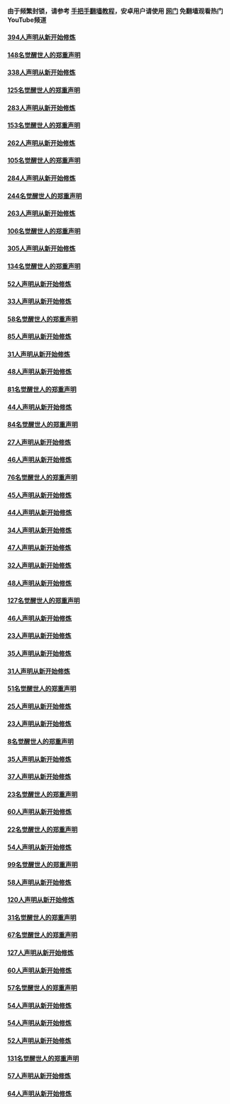 #### 由于频繁封锁，请参考 [手把手翻墙教程](https://github.com/gfw-breaker/guides/wiki/)，安卓用户请使用 [网门](https://github.com/gfw-breaker/nogfw/blob/master/dl.md?t=05071100) 免翻墙观看热门YouTube频道 

#### [394人声明从新开始修炼](../pages/91/423914.md?t=05071100) 

#### [148名觉醒世人的郑重声明](../pages/91/423913.md?t=05071100) 

#### [338人声明从新开始修炼](../pages/91/423540.md?t=05071100) 

#### [125名觉醒世人的郑重声明](../pages/91/423539.md?t=05071100) 

#### [283人声明从新开始修炼](../pages/91/423296.md?t=05071100) 

#### [153名觉醒世人的郑重声明](../pages/91/423295.md?t=05071100) 

#### [262人声明从新开始修炼](../pages/91/423004.md?t=05071100) 

#### [105名觉醒世人的郑重声明](../pages/91/423003.md?t=05071100) 

#### [284人声明从新开始修炼](../pages/91/422707.md?t=05071100) 

#### [244名觉醒世人的郑重声明](../pages/91/422706.md?t=05071100) 

#### [263人声明从新开始修炼](../pages/91/422553.md?t=05071100) 

#### [106名觉醒世人的郑重声明](../pages/91/422552.md?t=05071100) 

#### [305人声明从新开始修炼](../pages/91/422153.md?t=05071100) 

#### [134名觉醒世人的郑重声明](../pages/91/422152.md?t=05071100) 

#### [52人声明从新开始修炼](../pages/91/421846.md?t=05071100) 

#### [33人声明从新开始修炼](../pages/91/421804.md?t=05071100) 

#### [58名觉醒世人的郑重声明](../pages/91/421845.md?t=05071100) 

#### [85人声明从新开始修炼](../pages/91/421769.md?t=05071100) 

#### [31人声明从新开始修炼](../pages/91/421763.md?t=05071100) 

#### [48人声明从新开始修炼](../pages/91/421605.md?t=05071100) 

#### [81名觉醒世人的郑重声明](../pages/91/421656.md?t=05071100) 

#### [44人声明从新开始修炼](../pages/91/421544.md?t=05071100) 

#### [84名觉醒世人的郑重声明](../pages/91/421543.md?t=05071100) 

#### [27人声明从新开始修炼](../pages/91/421465.md?t=05071100) 

#### [46人声明从新开始修炼](../pages/91/421454.md?t=05071100) 

#### [76名觉醒世人的郑重声明](../pages/91/421453.md?t=05071100) 

#### [45人声明从新开始修炼](../pages/91/421452.md?t=05071100) 

#### [44人声明从新开始修炼](../pages/91/421422.md?t=05071100) 

#### [34人声明从新开始修炼](../pages/91/421322.md?t=05071100) 

#### [47人声明从新开始修炼](../pages/91/421264.md?t=05071100) 

#### [32人声明从新开始修炼](../pages/91/421225.md?t=05071100) 

#### [48人声明从新开始修炼](../pages/91/421202.md?t=05071100) 

#### [127名觉醒世人的郑重声明](../pages/91/421224.md?t=05071100) 

#### [46人声明从新开始修炼](../pages/91/421203.md?t=05071100) 

#### [23人声明从新开始修炼](../pages/91/421138.md?t=05071100) 

#### [35人声明从新开始修炼](../pages/91/421122.md?t=05071100) 

#### [31人声明从新开始修炼](../pages/91/421081.md?t=05071100) 

#### [51名觉醒世人的郑重声明](../pages/91/421080.md?t=05071100) 

#### [25人声明从新开始修炼](../pages/91/421020.md?t=05071100) 

#### [23人声明从新开始修炼](../pages/91/420884.md?t=05071100) 

#### [8名觉醒世人的郑重声明](../pages/91/420883.md?t=05071100) 

#### [35人声明从新开始修炼](../pages/91/420809.md?t=05071100) 

#### [37人声明从新开始修炼](../pages/91/420766.md?t=05071100) 

#### [23名觉醒世人的郑重声明](../pages/91/420765.md?t=05071100) 

#### [60人声明从新开始修炼](../pages/91/420727.md?t=05071100) 

#### [22名觉醒世人的郑重声明](../pages/91/420726.md?t=05071100) 

#### [54人声明从新开始修炼](../pages/91/420529.md?t=05071100) 

#### [99名觉醒世人的郑重声明](../pages/91/420528.md?t=05071100) 

#### [58人声明从新开始修炼](../pages/91/420198.md?t=05071100) 

#### [120人声明从新开始修炼](../pages/91/420141.md?t=05071100) 

#### [31名觉醒世人的郑重声明](../pages/91/420197.md?t=05071100) 

#### [67名觉醒世人的郑重声明](../pages/91/420140.md?t=05071100) 

#### [127人声明从新开始修炼](../pages/91/420082.md?t=05071100) 

#### [60人声明从新开始修炼](../pages/91/420081.md?t=05071100) 

#### [57名觉醒世人的郑重声明](../pages/91/420080.md?t=05071100) 

#### [54人声明从新开始修炼](../pages/91/419533.md?t=05071100) 

#### [54人声明从新开始修炼](../pages/91/419532.md?t=05071100) 

#### [52人声明从新开始修炼](../pages/91/419531.md?t=05071100) 

#### [131名觉醒世人的郑重声明](../pages/91/419530.md?t=05071100) 

#### [57人声明从新开始修炼](../pages/91/419430.md?t=05071100) 

#### [64人声明从新开始修炼](../pages/91/419429.md?t=05071100) 

